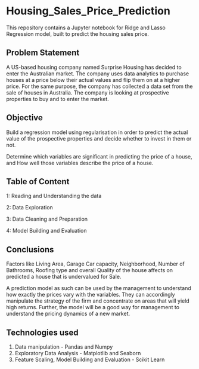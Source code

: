 # Housing_Sales_Price_Prediction

This repository contains a Jupyter notebook for Ridge and Lasso Regression model, built to predict the housing sales price.

## Problem Statement

A US-based housing company named Surprise Housing has decided to enter the Australian market. The company uses data analytics to purchase houses at a price below their actual values and flip them on at a higher price. For the same purpose, the company has collected a data set from the sale of houses in Australia. The company is looking at prospective properties to buy and to enter the market.

## Objective
Build a regression model using regularisation in order to predict the actual value of the prospective properties and decide whether to invest in them or not.

Determine which variables are significant in predicting the price of a house, and
How well those variables describe the price of a house.

## Table of Content

1: Reading and Understanding the data

2: Data Exploration

3: Data Cleaning and Preparation

4: Model Building and Evaluation

## Conclusions

Factors like Living Area, Garage Car capacity, Neighborhood, Number of Bathrooms, Roofing type and overall Quality of the house affects on predicted a house that is undervalued for Sale. 

A prediction model as such can be used by the management to understand how exactly the prices vary with the variables. They can accordingly manipulate the strategy of the firm and concentrate on areas that will yield high returns. Further, the model will be a good way for management to understand the pricing dynamics of a new market.

## Technologies used

1. Data manipulation - Pandas and Numpy
2. Exploratory Data Analysis - Matplotlib and Seaborn
3. Feature Scaling, Model Building and Evaluation - Scikit Learn

 
